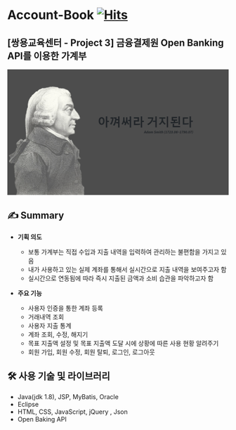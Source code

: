 # Account-Book [![Hits](https://hits.seeyoufarm.com/api/count/incr/badge.svg?url=https%3A%2F%2Fgithub.com%2Fgjbae1212%2Fhit-counter&count_bg=%23858FB2&title_bg=%238D8585&icon=badoo.svg&icon_color=%23E7E7E7&title=hits&edge_flat=false)](https://hits.seeyoufarm.com)
## [쌍용교육센터 - Project 3] 금융결제원 Open Banking API를 이용한 가계부 ##



![image](main_image.png)

## ✍️ ****Summary****

- **기획 의도**
    - 보통 가계부는 직접 수입과 지출 내역을 입력하여 관리하는 불편함을 가지고 있음
    - 내가 사용하고 있는 실제 계좌를 통해서 실시간으로 지출 내역을 보여주고자 함
    - 실시간으로 연동됨에 따라 즉시 지출된 금액과 소비 습관을 파악하고자 함
    
- **주요 기능**
    - 사용자 인증을 통한 계좌 등록
    - 거래내역 조회
    - 사용자 지출 통계
    - 계좌 조회, 수정, 해지기
    - 목표 지출액 설정 및 목표 지출액 도달 시에 상황에 따른 사용 현황 알려주기
    - 회원 가입, 회원 수정, 회원 탈퇴, 로그인, 로그아웃

## 🛠 사용 기술 및 라이브러리

- Java(jdk 1.8), JSP, MyBatis, Oracle
- Eclipse
- HTML, CSS, JavaScript, jQuery , Json
- Open Baking API

